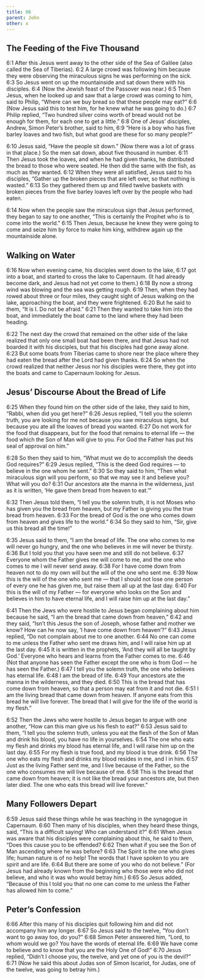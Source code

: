 ```yaml
---
title: 06
parent: John
other: x
---
```


## The Feeding of the Five Thousand

<a name="6:1">6:1</a> After this Jesus went away to the other side of the Sea of Galilee (also called the Sea of Tiberias). <a name="6:2">6:2</a> A large crowd was following him because they were observing the miraculous signs he was performing on the sick. <a name="6:3">6:3</a> So Jesus went on up the mountainside and sat down there with his disciples. <a name="6:4">6:4</a> (Now the Jewish feast of the Passover was near.) <a name="6:5">6:5</a> Then Jesus, when he looked up and saw that a large crowd was coming to him, said to Philip, “Where can we buy bread so that these people may eat?” <a name="6:6">6:6</a> (Now Jesus said this to test him, for he knew what he was going to do.) <a name="6:7">6:7</a> Philip replied, “Two hundred silver coins worth of bread would not be enough for them, for each one to get a little.” <a name="6:8">6:8</a> One of Jesus’ disciples, Andrew, Simon Peter’s brother, said to him, <a name="6:9">6:9</a> “Here is a boy who has five barley loaves and two fish, but what good are these for so many people?”

<a name="6:10">6:10</a> Jesus said, “Have the people sit down.” (Now there was a lot of grass in that place.) So the men sat down, about five thousand in number. <a name="6:11">6:11</a> Then Jesus took the loaves, and when he had given thanks, he distributed the bread to those who were seated. He then did the same with the fish, as much as they wanted. <a name="6:12">6:12</a> When they were all satisfied, Jesus said to his disciples, “Gather up the broken pieces that are left over, so that nothing is wasted.” <a name="6:13">6:13</a> So they gathered them up and filled twelve baskets with broken pieces from the five barley loaves left over by the people who had eaten.

<a name="6:14">6:14</a> Now when the people saw the miraculous sign that Jesus performed, they began to say to one another, “This is certainly the Prophet who is to come into the world.” <a name="6:15">6:15</a> Then Jesus, because he knew they were going to come and seize him by force to make him king, withdrew again up the mountainside alone.

## Walking on Water

<a name="6:16">6:16</a> Now when evening came, his disciples went down to the lake, <a name="6:17">6:17</a> got into a boat, and started to cross the lake to Capernaum. (It had already become dark, and Jesus had not yet come to them.) <a name="6:18">6:18</a> By now a strong wind was blowing and the sea was getting rough. <a name="6:19">6:19</a> Then, when they had rowed about three or four miles, they caught sight of Jesus walking on the lake, approaching the boat, and they were frightened. <a name="6:20">6:20</a> But he said to them, “It is I. Do not be afraid.” <a name="6:21">6:21</a> Then they wanted to take him into the boat, and immediately the boat came to the land where they had been heading.

<a name="6:22">6:22</a> The next day the crowd that remained on the other side of the lake realized that only one small boat had been there, and that Jesus had not boarded it with his disciples, but that his disciples had gone away alone. <a name="6:23">6:23</a> But some boats from Tiberias came to shore near the place where they had eaten the bread after the Lord had given thanks. <a name="6:24">6:24</a> So when the crowd realized that neither Jesus nor his disciples were there, they got into the boats and came to Capernaum looking for Jesus.

## Jesus’ Discourse About the Bread of Life

<a name="6:25">6:25</a> When they found him on the other side of the lake, they said to him, “Rabbi, when did you get here?” <a name="6:26">6:26</a> Jesus replied, “I tell you the solemn truth, you are looking for me not because you saw miraculous signs, but because you ate all the loaves of bread you wanted. <a name="6:27">6:27</a> Do not work for the food that disappears, but for the food that remains to eternal life — the food which the Son of Man will give to you. For God the Father has put his seal of approval on him.”

<a name="6:28">6:28</a> So then they said to him, “What must we do to accomplish the deeds God requires?” <a name="6:29">6:29</a> Jesus replied, “This is the deed God requires — to believe in the one whom he sent.” <a name="6:30">6:30</a> So they said to him, “Then what miraculous sign will you perform, so that we may see it and believe you? What will you do? <a name="6:31">6:31</a> Our ancestors ate the manna in the wilderness, just as it is written, ‘He gave them bread from heaven to eat.’”

<a name="6:32">6:32</a> Then Jesus told them, “I tell you the solemn truth, it is not Moses who has given you the bread from heaven, but my Father is giving you the true bread from heaven. <a name="6:33">6:33</a> For the bread of God is the one who comes down from heaven and gives life to the world.” <a name="6:34">6:34</a> So they said to him, “Sir, give us this bread all the time!”

<a name="6:35">6:35</a> Jesus said to them, “I am the bread of life. The one who comes to me will never go hungry, and the one who believes in me will never be thirsty. <a name="6:36">6:36</a> But I told you that you have seen me and still do not believe. <a name="6:37">6:37</a> Everyone whom the Father gives me will come to me, and the one who comes to me I will never send away. <a name="6:38">6:38</a> For I have come down from heaven not to do my own will but the will of the one who sent me. <a name="6:39">6:39</a> Now this is the will of the one who sent me — that I should not lose one person of every one he has given me, but raise them all up at the last day. <a name="6:40">6:40</a> For this is the will of my Father — for everyone who looks on the Son and believes in him to have eternal life, and I will raise him up at the last day.”

<a name="6:41">6:41</a> Then the Jews who were hostile to Jesus began complaining about him because he said, “I am the bread that came down from heaven,” <a name="6:42">6:42</a> and they said, “Isn’t this Jesus the son of Joseph, whose father and mother we know? How can he now say, ‘I have come down from heaven’?” <a name="6:43">6:43</a> Jesus replied, “Do not complain about me to one another. <a name="6:44">6:44</a> No one can come to me unless the Father who sent me draws him, and I will raise him up at the last day. <a name="6:45">6:45</a> It is written in the prophets, ‘And they will all be taught by God.’ Everyone who hears and learns from the Father comes to me. <a name="6:46">6:46</a> (Not that anyone has seen the Father except the one who is from God — he has seen the Father.) <a name="6:47">6:47</a> I tell you the solemn truth, the one who believes has eternal life. <a name="6:48">6:48</a> I am the bread of life. <a name="6:49">6:49</a> Your ancestors ate the manna in the wilderness, and they died. <a name="6:50">6:50</a> This is the bread that has come down from heaven, so that a person may eat from it and not die. <a name="6:51">6:51</a> I am the living bread that came down from heaven. If anyone eats from this bread he will live forever. The bread that I will give for the life of the world is my flesh.”

<a name="6:52">6:52</a> Then the Jews who were hostile to Jesus began to argue with one another, “How can this man give us his flesh to eat?” <a name="6:53">6:53</a> Jesus said to them, “I tell you the solemn truth, unless you eat the flesh of the Son of Man and drink his blood, you have no life in yourselves. <a name="6:54">6:54</a> The one who eats my flesh and drinks my blood has eternal life, and I will raise him up on the last day. <a name="6:55">6:55</a> For my flesh is true food, and my blood is true drink. <a name="6:56">6:56</a> The one who eats my flesh and drinks my blood resides in me, and I in him. <a name="6:57">6:57</a> Just as the living Father sent me, and I live because of the Father, so the one who consumes me will live because of me. <a name="6:58">6:58</a> This is the bread that came down from heaven; it is not like the bread your ancestors ate, but then later died. The one who eats this bread will live forever.”

## Many Followers Depart

<a name="6:59">6:59</a> Jesus said these things while he was teaching in the synagogue in Capernaum. <a name="6:60">6:60</a> Then many of his disciples, when they heard these things, said, “This is a difficult saying! Who can understand it?” <a name="6:61">6:61</a> When Jesus was aware that his disciples were complaining about this, he said to them, “Does this cause you to be offended? <a name="6:62">6:62</a> Then what if you see the Son of Man ascending where he was before? <a name="6:63">6:63</a> The Spirit is the one who gives life; human nature is of no help! The words that I have spoken to you are spirit and are life. <a name="6:64">6:64</a> But there are some of you who do not believe.” (For Jesus had already known from the beginning who those were who did not believe, and who it was who would betray him.) <a name="6:65">6:65</a> So Jesus added, “Because of this I told you that no one can come to me unless the Father has allowed him to come.”

## Peter’s Confession

<a name="6:66">6:66</a> After this many of his disciples quit following him and did not accompany him any longer. <a name="6:67">6:67</a> So Jesus said to the twelve, “You don’t want to go away too, do you?” <a name="6:68">6:68</a> Simon Peter answered him, “Lord, to whom would we go? You have the words of eternal life. <a name="6:69">6:69</a> We have come to believe and to know that you are the Holy One of God!” <a name="6:70">6:70</a> Jesus replied, “Didn’t I choose you, the twelve, and yet one of you is the devil?” <a name="6:71">6:71</a> (Now he said this about Judas son of Simon Iscariot, for Judas, one of the twelve, was going to betray him.)
